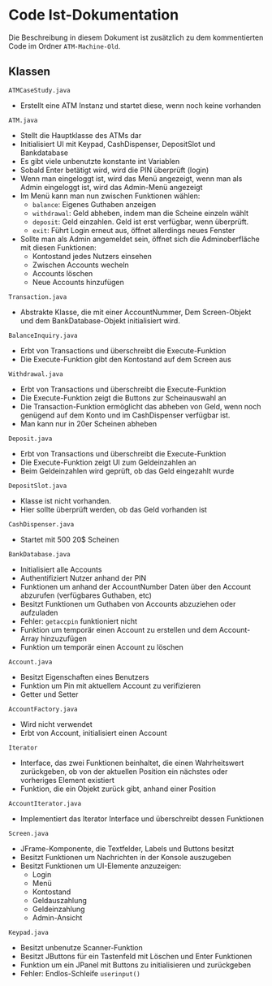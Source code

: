 # Code Ist-Dokumentation

Die Beschreibung in diesem Dokument ist zusätzlich zu dem kommentierten Code im Ordner `ATM-Machine-Old`.

## Klassen

`ATMCaseStudy.java`

- Erstellt eine ATM Instanz und startet diese, wenn noch keine vorhanden

`ATM.java`

- Stellt die Hauptklasse des ATMs dar
- Initialisiert UI mit Keypad, CashDispenser, DepositSlot und Bankdatabase
- Es gibt viele unbenutzte konstante int Variablen
- Sobald Enter betätigt wird, wird die PIN überprüft (login)
- Wenn man eingeloggt ist, wird das Menü angezeigt, wenn man als Admin eingeloggt ist, wird das Admin-Menü angezeigt
- Im Menü kann man nun zwischen Funktionen wählen:
    - `balance`: Eigenes Guthaben anzeigen
    - `withdrawal`: Geld abheben, indem man die Scheine einzeln wählt
    - `deposit`: Geld einzahlen. Geld ist erst verfügbar, wenn überprüft.
    - `exit`: Führt Login erneut aus, öffnet allerdings neues Fenster
- Sollte man als Admin angemeldet sein, öffnet sich die Adminoberfläche mit diesen Funktionen:
    - Kontostand jedes Nutzers einsehen
    - Zwischen Accounts wecheln
    - Accounts löschen
    - Neue Accounts hinzufügen

`Transaction.java`

- Abstrakte Klasse, die mit einer AccountNummer, Dem Screen-Objekt und dem BankDatabase-Objekt initialisiert wird.

`BalanceInquiry.java`

- Erbt von Transactions und überschreibt die Execute-Funktion
- Die Execute-Funktion gibt den Kontostand auf dem Screen aus

`Withdrawal.java`

- Erbt von Transactions und überschreibt die Execute-Funktion
- Die Execute-Funktion zeigt die Buttons zur Scheinauswahl an
- Die Transaction-Funktion ermöglicht das abheben von Geld, wenn noch genügend auf dem Konto und im CashDispenser verfügbar ist.
- Man kann nur in 20er Scheinen abheben

`Deposit.java`

- Erbt von Transactions und überschreibt die Execute-Funktion
- Die Execute-Funktion zeigt UI zum Geldeinzahlen an
- Beim Geldeinzahlen wird geprüft, ob das Geld eingezahlt wurde

`DepositSlot.java`

- Klasse ist nicht vorhanden.
- Hier sollte überprüft werden, ob das Geld vorhanden ist

`CashDispenser.java`

- Startet mit 500 20$ Scheinen

`BankDatabase.java`

- Initialisiert alle Accounts
- Authentifiziert Nutzer anhand der PIN
- Funktionen um anhand der AccountNumber Daten über den Account abzurufen (verfügbares Guthaben, etc)
- Besitzt Funktionen um Guthaben von Accounts abzuziehen oder aufzuladen
- Fehler: `getaccpin` funktioniert nicht
- Funktion um temporär einen Account zu erstellen und dem Account-Array hinzuzufügen
- Funktion um temporär einen Account zu löschen

`Account.java`

- Besitzt Eigenschaften eines Benutzers
- Funktion um Pin mit aktuellem Account zu verifizieren
- Getter und Setter

`AccountFactory.java`

- Wird nicht verwendet
- Erbt von Account, initialisiert einen Account

`Iterator`

- Interface, das zwei Funktionen beinhaltet, die einen Wahrheitswert zurückgeben, ob von der aktuellen Position ein nächstes oder vorheriges Element existiert
- Funktion, die ein Objekt zurück gibt, anhand einer Position

`AccountIterator.java`

- Implementiert das Iterator Interface und überschreibt dessen Funktionen

`Screen.java`

- JFrame-Komponente, die Textfelder, Labels und Buttons besitzt
- Besitzt Funktionen um Nachrichten in der Konsole auszugeben
- Besitzt Funktionen um UI-Elemente anzuzeigen:
    - Login
    - Menü
    - Kontostand
    - Geldauszahlung
    - Geldeinzahlung
    - Admin-Ansicht

`Keypad.java`

- Besitzt unbenutze Scanner-Funktion
- Besitzt JButtons für ein Tastenfeld mit Löschen und Enter Funktionen
- Funktion um ein JPanel mit Buttons zu initialisieren und zurückgeben
- Fehler: Endlos-Schleife `userinput()`

